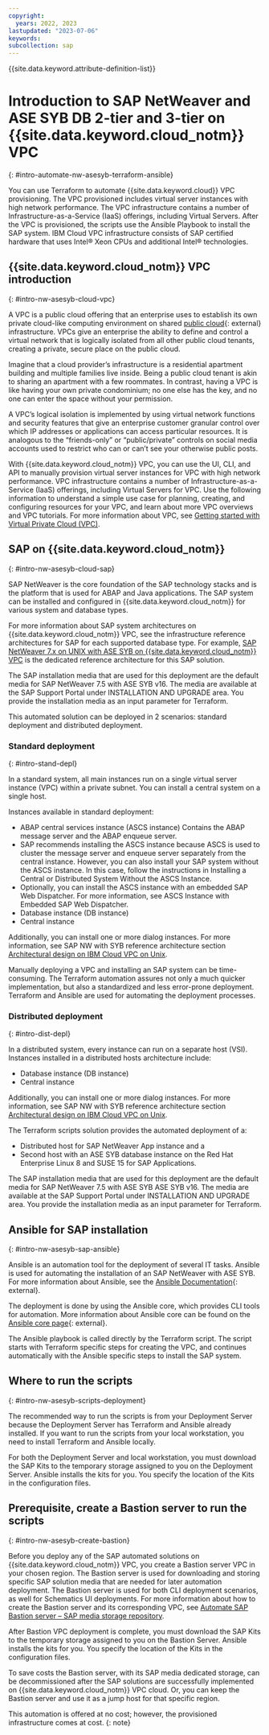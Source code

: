 ```yaml
---
copyright:
  years: 2022, 2023
lastupdated: "2023-07-06"
keywords:
subcollection: sap
---
```


{{site.data.keyword.attribute-definition-list}}


# Introduction to SAP NetWeaver and ASE SYB DB 2-tier and 3-tier on {{site.data.keyword.cloud_notm}} VPC
{: #intro-automate-nw-asesyb-terraform-ansible}

You can use Terraform to automate {{site.data.keyword.cloud}} VPC provisioning. The VPC provisioned includes virtual server instances with high network performance. The VPC infrastructure contains a number of Infrastructure-as-a-Service (IaaS) offerings, including Virtual Servers. After the VPC is provisioned, the scripts use the Ansible Playbook to install the SAP system. IBM Cloud VPC infrastructure consists of SAP certified hardware that uses Intel&reg; Xeon CPUs and additional Intel&reg; technologies.

## {{site.data.keyword.cloud_notm}} VPC introduction
{: #intro-nw-asesyb-cloud-vpc}

A VPC is a public cloud offering that an enterprise uses to establish its own private cloud-like computing environment on shared [public cloud](https://www.ibm.com/cloud){: external} infrastructure. VPCs give an enterprise the ability to define and control a virtual network that is logically isolated from all other public cloud tenants, creating a private, secure place on the public cloud.

Imagine that a cloud provider’s infrastructure is a residential apartment building and multiple families live inside. Being a public cloud tenant is akin to sharing an apartment with a few roommates. In contrast, having a VPC is like having your own private condominium; no one else has the key, and no one can enter the space without your permission.

A VPC’s logical isolation is implemented by using virtual network functions and security features that give an enterprise customer granular control over which IP addresses or applications can access particular resources. It is analogous to the “friends-only” or “public/private” controls on social media accounts used to restrict who can or can’t see your otherwise public posts.

With {{site.data.keyword.cloud_notm}} VPC, you can use the UI, CLI, and API to manually provision virtual server instances for VPC with high network performance. VPC infrastructure contains a number of Infrastructure-as-a-Service (IaaS) offerings, including Virtual Servers for VPC. Use the following information to understand a simple use case for planning, creating, and configuring resources for your VPC, and learn about more VPC overviews and VPC tutorials. For more information about VPC, see [Getting started with Virtual Private Cloud (VPC)](/docs/vpc?topic=vpc-getting-started).

## SAP on {{site.data.keyword.cloud_notm}}
{: #intro-nw-asesyb-cloud-sap}

SAP NetWeaver is the core foundation of the SAP technology stacks and is the platform that is used for ABAP and Java applications. The SAP system can be installed and configured in {{site.data.keyword.cloud_notm}} for various system and database types.

For more information about SAP system architectures on {{site.data.keyword.cloud_notm}} VPC, see the infrastructure reference architectures for SAP for each supported database type. For example, [SAP NetWeaver 7.x on UNIX with ASE SYB on {{site.data.keyword.cloud_notm}} VPC](/docs/sap?topic=sap-sap-refarch-nw-sybase) is the dedicated reference architecture for this SAP solution.

The SAP installation media that are used for this deployment are the default media for SAP NetWeaver 7.5 with ASE SYB v16. The media are available at the SAP Support Portal under INSTALLATION AND UPGRADE area. You provide the installation media as an input parameter for Terraform.

This automated solution can be deployed in 2 scenarios: standard deployment and distributed deployment.

### Standard deployment
{: #intro-stand-depl}

In a standard system, all main instances run on a single virtual server instance (VPC) within a private subnet. You can install a central system on a single host.

Instances available in standard deployment:

* ABAP central services instance (ASCS instance) Contains the ABAP message server and the ABAP enqueue server.
* SAP recommends installing the ASCS instance because ASCS is used to cluster the message server and enqueue server separately from the central instance. However, you can also install your SAP system without the ASCS instance. In this case, follow the instructions in Installing a Central or Distributed System Without the ASCS Instance.
* Optionally, you can install the ASCS instance with an embedded SAP Web Dispatcher. For more information, see ASCS Instance with Embedded SAP Web Dispatcher.
* Database instance (DB instance)
* Central instance

Additionally, you can install one or more dialog instances. For more information, see SAP NW with SYB reference architecture section [Architectural design on IBM Cloud VPC on Unix](/docs/sap?topic=sap-sap-refarch-nw-sybase).

Manually deploying a VPC and installing an SAP system can be time-consuming. The Terraform automation assures not only a much quicker implementation, but also a standardized and less error-prone deployment. Terraform and Ansible are used for automating the deployment processes.

### Distributed deployment
{: #intro-dist-depl}

In a distributed system, every instance can run on a separate host (VSI).
Instances installed in a distributed hosts architecture include:

* Database instance (DB instance)
* Central instance

Additionally, you can install one or more dialog instances. For more information, see SAP NW with SYB reference architecture section [Architectural design on IBM Cloud VPC on Unix](/docs/sap?topic=sap-sap-refarch-nw-sybase).

The Terraform scripts solution provides the automated deployment of a:
* Distributed host for SAP NetWeaver App instance and a
* Second host with an ASE SYB database instance on the Red Hat Enterprise Linux 8 and SUSE 15 for SAP Applications.

The SAP installation media that are used for this deployment are the default media for SAP NetWeaver 7.5 with ASE SYB ASE SYB v16. The media are available at the SAP Support Portal under INSTALLATION AND UPGRADE area. You provide the installation media as an input parameter for Terraform.

## Ansible for SAP installation
{: #intro-nw-asesyb-sap-ansible}

Ansible is an automation tool for the deployment of several IT tasks. Ansible is used for automating the installation of an SAP NetWeaver with ASE SYB. For more information about Ansible, see the [Ansible Documentation](https://docs.ansible.com/ansible/latest/index.html){: external}.

The deployment is done by using the Ansible core, which provides CLI tools for automation. More information about Ansible core can be found on the [Ansible core page](https://docs.ansible.com/ansible-core/devel/index.html){: external}.

The Ansible playbook is called directly by the Terraform script. The script starts with Terraform specific steps for creating the VPC, and continues automatically with the Ansible specific steps to install the SAP system.

## Where to run the scripts
{: #intro-nw-asesyb-scripts-deployment}

The recommended way to run the scripts is from your Deployment Server because the Deployment Server has Terraform and Ansible already installed. If you want to run the scripts from your local workstation, you need to install Terraform and Ansible locally.

For both the Deployment Server and local workstation, you must download the SAP Kits to the temporary storage assigned to you on the Deployment Server. Ansible installs the kits for you. You specify the location of the Kits in the configuration files.

## Prerequisite, create a Bastion server to run the scripts
{: #intro-nw-asesyb-create-bastion}

Before you deploy any of the SAP automated solutions on {{site.data.keyword.cloud_notm}} VPC, you create a Bastion server VPC in your chosen region. The Bastion server is used for downloading and storing specific SAP solution media that are needed for later automation deployment. The Bastion server is used for both CLI deployment scenarios, as well for Schematics UI deployments. For more information about how to create the Bastion server and its corresponding VPC, see [Automate SAP Bastion server – SAP media storage repository](/docs/sap?topic=sap-sap-bastion-server).

After Bastion VPC deployment is complete, you must download the SAP Kits to the temporary storage assigned to you on the Bastion Server. Ansible installs the kits for you. You specify the location of the Kits in the configuration files.

To save costs the Bastion server, with its SAP media dedicated storage, can be decommissioned after the SAP solutions are successfully implemented on {{site.data.keyword.cloud_notm}} VPC cloud. Or, you can keep the Bastion server and use it as a jump host for that specific region.

This automation is offered at no cost; however, the provisioned infrastructure comes at cost.
{: note}
